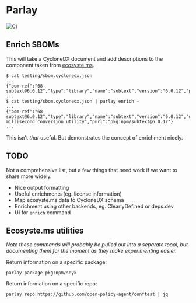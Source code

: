 # Parlay

[![CI](https://github.com/snyk/parlay/actions/workflows/ci.yml/badge.svg)](https://github.com/snyk/parlay/actions/workflows/ci.yml)

## Enrich SBOMs

This will take a CycloneDX document and add descriptions to the component taken from [ecosyste.ms](https://ecosyste.ms).

```
$ cat testing/sbom.cyclonedx.json
...
{"bom-ref":"68-subtext@6.0.12","type":"library","name":"subtext","version":"6.0.12","purl":"pkg:npm/subtext@6.0.12"}
...
$ cat testing/sbom.cyclonedx.json | parlay enrich -
...
{"bom-ref":"68-subtext@6.0.12","type":"library","name":"subtext","version":"6.0.12","description":"Tiny millisecond conversion utility","purl":"pkg:npm/subtext@6.0.12"}
...
```

This isn't _that_ useful. But demonstrates the concept of enrichment nicely.

## TODO

Not a comprehensive list, but a few things that need work if we want to share more widely.

* Nice output formatting
* Useful enrichments (eg. license information)
* Map ecosyste.ms data to CycloneDX schema
* Enrichment using other backends, eg. ClearlyDefined or deps.dev
* UI for `enrich` command

## Ecosyste.ms utilities

_Note these commands will probably be pulled out into a separate toool, but documenting them for the moment as they make experimenting easier._

Return information on a specific package:

```
parlay package pkg:npm/snyk
```

Return information on a specific repo:

```
parlay repo https://github.com/open-policy-agent/conftest | jq
```
